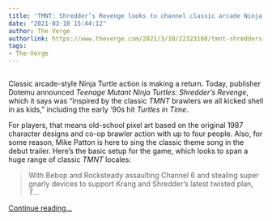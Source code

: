 ```yaml
---
title: 'TMNT: Shredder’s Revenge looks to channel classic arcade Ninja Turtles'
date: "2021-03-10 15:44:12"
author: The Verge
authorlink: https://www.theverge.com/2021/3/10/22323160/tmnt-shredders-revenge-trailer-teenage-mutant-ninja-turtles-game
tags:
- The-Verge
---
```

<figure>
      <img alt="" src="https://cdn.vox-cdn.com/thumbor/V1FKRl73mf3XWgsWFDNukV8bEOE=/150x0:1770x1080/1310x873/cdn.vox-cdn.com/uploads/chorus_image/image/68941766/screenshot7.0.png" />
    </figure>

  <p id="xLofPm">Classic arcade-style Ninja Turtle action is making a return. Today, publisher Dotemu announced <em>Teenage Mutant Ninja Turtles: Shredder’s Revenge</em>, which it says was “inspired by the classic <em>TMNT</em> brawlers we all kicked shell in as kids,” including the early ‘90s hit <em>Turtles in Time</em>. </p>
<p id="FkYniW">For players, that means old-school pixel art based on the original 1987 character designs and co-op brawler action with up to four people. Also, for some reason, Mike Patton is here to sing the classic theme song in the debut trailer. Here’s the basic setup for the game, which looks to span a huge range of classic <em>TMNT</em> locales:</p>
<blockquote><p id="2ei3Yt">With Bebop and Rocksteady assaulting Channel 6 and stealing super gnarly devices to support Krang and Shredder’s latest twisted plan, <em>T...</em></p></blockquote>
  <p>
    <a href="https://www.theverge.com/2021/3/10/22323160/tmnt-shredders-revenge-trailer-teenage-mutant-ninja-turtles-game">Continue reading&hellip;</a>
  </p>